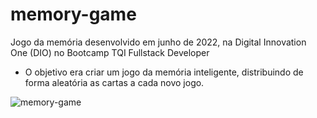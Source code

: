 # memory-game
 Jogo da memória desenvolvido em junho de 2022, na Digital Innovation One (DIO) no Bootcamp TQI Fullstack Developer

 * O objetivo era criar um jogo da memória inteligente, distribuindo de forma aleatória as cartas a cada novo jogo.

![memory-game](https://user-images.githubusercontent.com/99209300/175327268-2d88536d-75b3-460a-b015-ca639e36833a.png)
